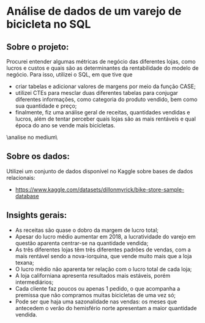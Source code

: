# Análise de dados de um varejo de bicicleta no SQL

## Sobre o projeto:
Procurei entender algumas métricas de negócio das diferentes lojas, como lucros e custos e quais são as determinantes da rentabilidade do modelo de negócio. Para isso, utilizei o SQL, em que tive que 
- criar tabelas e adicionar valores de margens por meio da função CASE;
- utilizei CTEs para mesclar duas diferentes tabelas para conjugar diferentes informações, como categoria do produto vendido, bem como sua quantidade e preço;
- finalmente, fiz uma análise geral de receitas, quantidades vendidas e lucros, além de tentar perceber quais lojas são as mais rentáveis e qual época do ano se vende mais bicicletas.

\\analise no medium\\

## Sobre os dados:
Utilizei um conjunto de dados disponível no Kaggle sobre bases de dados relacionais:
- https://www.kaggle.com/datasets/dillonmyrick/bike-store-sample-database

## Insights gerais:
- As receitas são quase o dobro da margem de lucro total;
- Apesar do lucro médio aumentar em 2018, a lucratividade do varejo em questão aparenta centrar-se na quantidade vendida;
- As três diferentes lojas têm três diferentes padrões de vendas, com a mais rentável sendo a nova-iorquina, que vende muito mais que a loja texana;
- O lucro médio não aparenta ter relação com o lucro total de cada loja;
- A loja californiana apresenta resultados mais estáveis, porém intermediários;
- Cada cliente faz poucos ou apenas 1 pedido, o que acompanha a premissa que não compramos muitas bicicletas de uma vez só;
- Pode ser que haja uma sazonalidade nas vendas: os meses que antecedem o verão do hemisfério norte apresentam a maior quantidade vendida.
